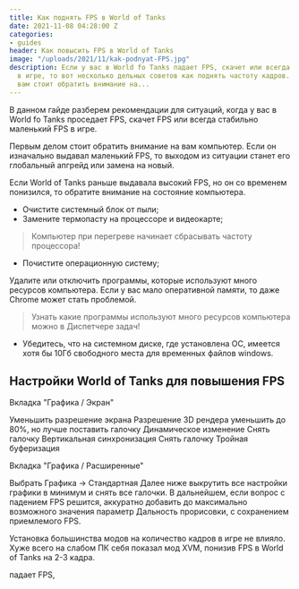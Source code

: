 ```yaml
---
title: Как поднять FPS в World of Tanks
date: 2021-11-08 04:28:00 Z
categories:
- guides
header: Как повысить FPS в World of Tanks
image: "/uploads/2021/11/kak-podnyat-FPS.jpg"
description: Если у вас в World fo Tanks падает FPS, скачет или всегда маленький FPS
  в игре, то вот несколько дельных советов как поднять частоту кадров. В первую очередь
  вам стоит обратить внимание на...
---
```


В данном гайде разберем рекомендации для ситуаций, когда у вас в World fo Tanks проседает FPS, скачет FPS или всегда стабильно маленький FPS в игре.

Первым делом стоит обратить внимание на вам компьютер. Если он изначально выдавал маленький FPS, то выходом из ситуации станет его глобальный апгрейд или замена на новый.

Если World of Tanks раньше выдавала высокий FPS, но он со временем понизился, то обратите внимание на состояние компьютера.

* Очистите системный блок от пыли;
* Замените термопасту на процессоре и видеокарте;

> Компьютер при перегреве начинает сбрасывать частоту процессора!

* Почистите операционную систему;

Удалите или отключить программы, которые используют много ресурсов компьютера. Если у вас мало оперативной памяти, то даже Chrome может стать проблемой. 

> Узнать какие программы используют много ресурсов компьютера можно в Диспетчере задач!

* Убедитесь, что на системном диске, где установлена ОС, имеется хотя бы 10Гб свободного места для временных файлов windows.

## Настройки World of Tanks для повышения FPS

Вкладка "Графика / Экран"

Уменьшить разрешение экрана
Разрешение 3D рендера уменьшить до 80%, но лучше поставить галочку Динамическое изменение
Снять галочку Вертикальная синхронизация
Снять галочку Тройная буферизация

Вкладка "Графика / Расширенные"

Выбрать Графика -> Стандартная
Далее ниже выкрутить все настройки графики в минимум и снять все галочки.
В дальнейшем, если вопрос с падением FPS решится, аккуратно добавить до максимально возможного значения параметр Дальность прорисовки, с сохранением приемлемого FPS.

Установка большинства модов на количество кадров в игре не влияло. Хуже всего на слабом ПК себя показал мод XVM, понизив FPS в World of Tanks на 2-3 кадра.


падает FPS, 